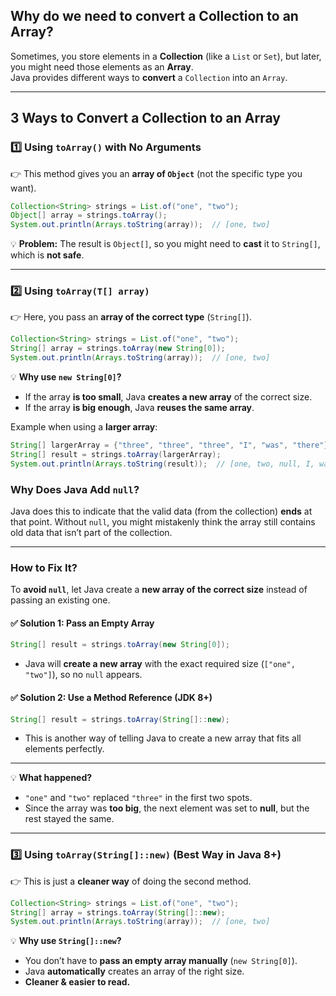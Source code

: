  ## **Why do we need to convert a Collection to an Array?**  
Sometimes, you store elements in a **Collection** (like a `List` or `Set`), but later, you might need those elements as an **Array**.  
Java provides different ways to **convert** a `Collection` into an `Array`.  

---

## **3 Ways to Convert a Collection to an Array**  

### **1️⃣ Using `toArray()` with No Arguments**  
👉 This method gives you an **array of `Object`** (not the specific type you want).  

```java
Collection<String> strings = List.of("one", "two");
Object[] array = strings.toArray();
System.out.println(Arrays.toString(array));  // [one, two]
```
💡 **Problem:** The result is `Object[]`, so you might need to **cast** it to `String[]`, which is **not safe**.  

---

### **2️⃣ Using `toArray(T[] array)`**  
👉 Here, you pass an **array of the correct type** (`String[]`).  

```java
Collection<String> strings = List.of("one", "two");
String[] array = strings.toArray(new String[0]);  
System.out.println(Arrays.toString(array));  // [one, two]
```
💡 **Why use `new String[0]`?**  
- If the array **is too small**, Java **creates a new array** of the correct size.  
- If the array **is big enough**, Java **reuses the same array**.  

Example when using a **larger array**:  
```java
String[] largerArray = {"three", "three", "three", "I", "was", "there"};
String[] result = strings.toArray(largerArray);
System.out.println(Arrays.toString(result));  // [one, two, null, I, was, there]
```
### **Why Does Java Add `null`?**
Java does this to indicate that the valid data (from the collection) **ends** at that point. Without `null`, you might mistakenly think the array still contains old data that isn’t part of the collection.

---

### **How to Fix It?**
To **avoid `null`**, let Java create a **new array of the correct size** instead of passing an existing one.

#### ✅ **Solution 1: Pass an Empty Array**
```java
String[] result = strings.toArray(new String[0]);
```
- Java will **create a new array** with the exact required size (`["one", "two"]`), so no `null` appears.

#### ✅ **Solution 2: Use a Method Reference (JDK 8+)**
```java
String[] result = strings.toArray(String[]::new);
```
- This is another way of telling Java to create a new array that fits all elements perfectly.

---

💡 **What happened?**  
- `"one"` and `"two"` replaced `"three"` in the first two spots.  
- Since the array was **too big**, the next element was set to **null**, but the rest stayed the same.  

---

### **3️⃣ Using `toArray(String[]::new)` (Best Way in Java 8+)**  
👉 This is just a **cleaner way** of doing the second method.  
```java
Collection<String> strings = List.of("one", "two");
String[] array = strings.toArray(String[]::new);
System.out.println(Arrays.toString(array));  // [one, two]
```
💡 **Why use `String[]::new`?**  
- You don’t have to **pass an empty array manually** (`new String[0]`).  
- Java **automatically** creates an array of the right size.  
- **Cleaner & easier to read.**  
